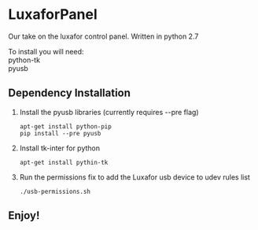 # LuxaforPanel
Our take on the luxafor control panel. Written in python 2.7

To install you will need:  
python-tk  
pyusb

## Dependency Installation
1. Install the pyusb libraries (currently requires --pre flag)
    ```
    apt-get install python-pip
    pip install --pre pyusb
    ```
2. Install tk-inter for python
    ```
    apt-get install pythin-tk
    ```

3. Run the permissions fix to add the Luxafor usb device to udev rules list
    ```
    ./usb-permissions.sh
    ```
  
## Enjoy!